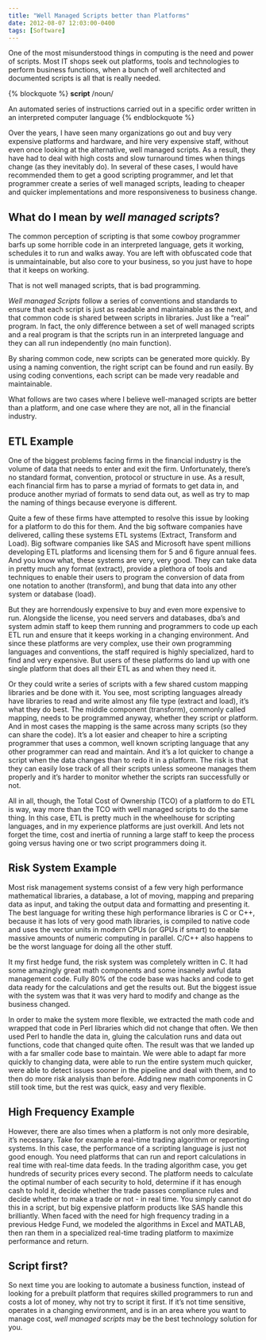 ```yaml
---
title: "Well Managed Scripts better than Platforms"
date: 2012-08-07 12:03:00-0400
tags: [Software]
---
```


One of the most misunderstood things in computing is the need and power of scripts. Most IT shops seek out platforms, tools and technologies to perform business functions, when a bunch of well architected and documented scripts is all that is really needed.

{% blockquote %}
<strong>script</strong> /noun/

An automated series of instructions carried out in a specific order written in an interpreted computer language
{% endblockquote %}

Over the years, I have seen many organizations go out and buy very expensive platforms and hardware, and hire very expensive staff, without even once looking at the alternative, well managed scripts. As a result, they have had to deal with high costs and slow turnaround times when things change (as they inevitably do). In several of these cases, I would have recommended them to get a good scripting programmer, and let that programmer create a series of well managed scripts, leading to cheaper and quicker implementations and more responsiveness to business change.

## What do I mean by *well managed scripts*?

The common perception of scripting is that some cowboy programmer barfs up some horrible code in an interpreted language, gets it working, schedules it to run and walks away. You are left with obfuscated code that is unmaintainable, but also core to your business, so you just have to hope that it keeps on working.

That is not well managed scripts, that is bad programming.

*Well managed Scripts* follow a series of conventions and standards to ensure that each script is just as readable and maintainable as the next, and that common code is shared between scripts in libraries. Just like a “real” program. In fact, the only difference between a set of well managed scripts and a real program is that the scripts run in an interpreted language and they can all run independently (no main function).

By sharing common code, new scripts can be generated more quickly. By using a naming convention, the right script can be found and run easily. By using coding conventions, each script can be made very readable and maintainable.

What follows are two cases where I believe well-managed scripts are better than a platform, and one case where they are not, all in the financial industry.

## ETL Example

One of the biggest problems facing firms in the financial industry is the volume of data that needs to enter and exit the firm. Unfortunately, there’s no standard format, convention, protocol or structure in use. As a result, each financial firm has to parse a myriad of formats to get data in, and produce another myriad of formats to send data out, as well as try to map the naming of things because everyone is different.

Quite a few of these firms have attempted to resolve this issue by looking for a platform to do this for them. And the big software companies have delivered, calling these systems ETL systems (Extract, Transform and Load). Big software companies like SAS and Microsoft have spent millions developing ETL platforms and licensing them for 5 and 6 figure annual fees. And you know what, these systems are very, very good. They can take data in pretty much any format (extract), provide a plethora of tools and techniques to enable their users to program the conversion of data from one notation to another (transform), and bung that data into any other system or database (load).

But they are horrendously expensive to buy and even more expensive to run. Alongside the license, you need servers and databases, dba’s and system admin staff to keep them running and programmers to code up each ETL run and ensure that it keeps working in a changing environment. And since these platforms are very complex, use their own programming languages and conventions, the staff required is highly specialized, hard to find and very expensive. But users of these platforms do land up with one single platform that does all their ETL as and when they need it.

Or they could write a series of scripts with a few shared custom mapping libraries and be done with it. You see, most scripting languages already have libraries to read and write almost any file type (extract and load), it’s what they do best. The middle component (transform), commonly called mapping, needs to be programmed anyway, whether they script or platform. And in most cases the mapping is the same across many scripts (so they can share the code).  It’s a lot easier and cheaper to hire a scripting programmer that uses a common, well known scripting language that any other programmer can read and maintain. And it’s a lot quicker to change a script when the data changes than to redo it in a platform. The risk is that they can easily lose track of all their scripts unless someone manages them properly and it’s harder to monitor whether the scripts ran successfully or not.

All in all, though, the Total Cost of Ownership (TCO) of a platform to do ETL is way, way more than the TCO with well managed scripts to do the same thing. In this case, ETL is pretty much in the wheelhouse for scripting languages, and in my experience platforms are just overkill. And lets not forget the time, cost and inertia of running a large staff to keep the process going versus having one or two script programmers doing it.

## Risk System Example

Most risk management systems consist of a few very high performance mathematical libraries, a database, a lot of moving, mapping and preparing data as input, and taking the output data and formatting and presenting it. The best language for writing these high performance libraries is C or C++, because it has lots of very good math libraries, is compiled to native code and uses the vector units in modern CPUs (or GPUs if smart) to enable massive amounts of numeric computing in parallel. C/C++ also happens to be the worst language for doing all the other stuff.

It my first hedge fund, the risk system was completely written in C. It had some amazingly great math components and some insanely awful data management code. Fully 80% of the code base was hacks and code to get data ready for the calculations and get the results out. But the biggest issue with the system was that it was very hard to modify and change as the business changed.

In order to make the system more flexible, we extracted the math code and wrapped that code in Perl libraries which did not change that often. We then used Perl to handle the data in, gluing the calculation runs and data out functions, code that changed quite often. The result was that we landed up with a far smaller code base to maintain. We were able to adapt far more quickly to changing data, were able to run the entire system much quicker, were able to detect issues sooner in the pipeline and deal with them, and to then do more risk analysis than before. Adding new math components in C still took time, but the rest was quick, easy and very flexible.

## High Frequency Example

However, there are also times when a platform is not only more desirable, it’s necessary. Take for example a real-time trading algorithm or reporting systems. In this case, the performance of a scripting language is just not good enough. You need platforms that can run and report calculations in real time with real-time data feeds. In the trading algorithm case, you get hundreds of security prices every second. The platform needs to calculate the optimal number of each security to hold, determine if it has enough cash to hold it, decide whether the trade passes compliance rules and decide whether to make a trade or not - in real time. You simply cannot do this in a script, but big expensive platform products like SAS handle this brilliantly.  When faced with the need for high frequency trading in a previous Hedge Fund, we modeled the algorithms in Excel and MATLAB, then ran them in a specialized real-time trading platform to maximize performance and return.

## Script first?

So next time you are looking to automate a business function, instead of looking for a prebuilt platform that requires skilled programmers to run and costs a lot of money, why not try to script it first. If it’s not time sensitive, operates in a changing environment, and is in an area where you want to manage cost, *well managed scripts* may be the best technology solution for you.
